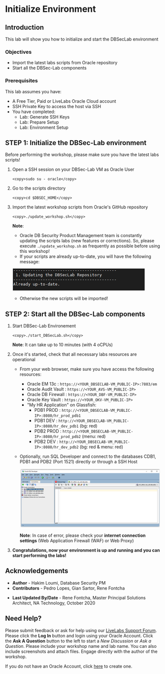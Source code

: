 # Initialize Environment

## Introduction
This lab will show you how to initialize and start the DBSecLab environment

### Objectives
-   Import the latest labs scripts from Oracle repository
-   Start all the DBSec-Lab components

### Prerequisites
This lab assumes you have:
- A Free Tier, Paid or LiveLabs Oracle Cloud account
- SSH Private Key to access the host via SSH
- You have completed:
    - Lab: Generate SSH Keys
    - Lab: Prepare Setup
    - Lab: Environment Setup

## **STEP 1**: Initialize the DBSec-Lab environment

Before performing the workshop, please make sure you have the latest labs scripts!

1. Open a SSH session on your DBSec-Lab VM as Oracle User

      ````
    <copy>sudo su - oracle</copy>
      ````

2. Go to the scripts directory

      ````
    <copy>cd $DBSEC_HOME</copy>
      ````

3. Import the latest workshop scripts from Oracle's GitHub repository

      ````
    <copy>./update_workshop.sh</copy>
      ````

	**Note**:
	- Oracle DB Security Product Management team is constantly updating the scripts labs (new features or corrections). So, please execute `./update_workshop.sh` as frequently as possible before using this workshop!
	- If your scripts are already up-to-date, you will have the following message:

   ![](./images/init-start-env-001.png " ")

    - Otherwise the new scripts will be imported!

## **STEP 2**: Start all the DBSec-Lab components

1. Start DBSec-Lab Environement

      ````
    <copy>./start_DBSecLab.sh</copy>
      ````

	**Note**: It can take up to 10 minutes (with 4 oCPUs)

2. Once it's started, check that all necessary labs resources are operational

	- From your web browser, make sure you have access the following resources:
		- Oracle EM 13c      : `https://<YOUR_DBSECLAB-VM_PUBLIC-IP>:7803/em`
		- Oracle Audit Vault : `https://<YOUR_AVS-VM_PUBLIC-IP>`
		- Oracle DB Firewall : `https://<YOUR_DBF-VM_PUBLIC-IP>`
		- Oracle Key Vault   : `https://<YOUR_OKV-VM_PUBLIC-IP>`
		- "My HR Application" on Glassfish:
			- PDB1 PROD        : `http://<YOUR_DBSECLAB-VM_PUBLIC-IP>:8080/hr_prod_pdb1`
			- PDB1 DEV         : `http://<YOUR_DBSECLAB-VM_PUBLIC-IP>:8080/hr_dev_pdb1`   (bg: red)
		  	- PDB2 PROD        : `http://<YOUR_DBSECLAB-VM_PUBLIC-IP>:8080/hr_prod_pdb2`  (menu: red)
		  	- PDB2 DEV         : `http://<YOUR_DBSECLAB-VM_PUBLIC-IP>:8080/hr_dev_pdb2`   (bg: red & menu: red)

    - Optionally, run SQL Developer and connect to the databases CDB1, PDB1 and PDB2 (Port 1521) directly or through a SSH Host

      ![](./images/init-start-env-002.png " ")

      **Note**: In case of error, please check your **internet connection settings** (Web Application Firewall (WAF) or Web Proxy)

3. **Congratulations, now your environment is up and running and you can start performing the labs!**

## Acknowledgements
- **Author** - Hakim Loumi, Database Security PM
- **Contributors** - Pedro Lopes, Gian Sartor, Rene Fontcha
* **Last Updated By/Date** - Rene Fontcha, Master Principal Solutions Architect, NA Technology, October 2020

## Need Help?
Please submit feedback or ask for help using our [LiveLabs Support Forum](https://community.oracle.com/tech/developers/categories/livelabsdiscussions). Please click the **Log In** button and login using your Oracle Account. Click the **Ask A Question** button to the left to start a *New Discussion* or *Ask a Question*.  Please include your workshop name and lab name.  You can also include screenshots and attach files.  Engage directly with the author of the workshop.

If you do not have an Oracle Account, click [here](https://profile.oracle.com/myprofile/account/create-account.jspx) to create one.
